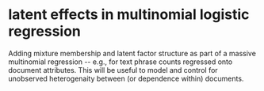 latent effects in multinomial logistic regression
=====

Adding mixture membership and latent factor structure as part of a massive multinomial regression -- e.g., for text phrase counts regressed onto document attributes.  This will be useful to model and control for unobserved heterogenaity between (or dependence within) documents.  

